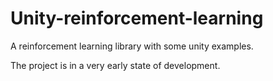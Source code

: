# Unity-reinforcement-learning
A reinforcement learning library with some unity examples.


The project is in a very early state of development.
